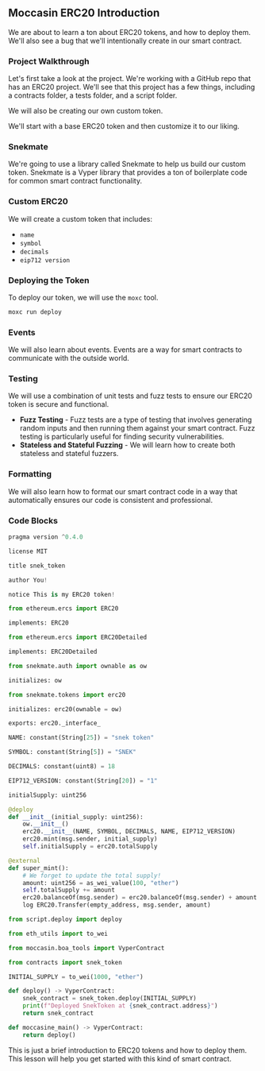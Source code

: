 ## Moccasin ERC20 Introduction

We are about to learn a ton about ERC20 tokens, and how to deploy them. We'll also see a bug that we'll intentionally create in our smart contract.

### Project Walkthrough

Let's first take a look at the project. We're working with a GitHub repo that has an ERC20 project. We'll see that this project has a few things, including a contracts folder, a tests folder, and a script folder.

We will also be creating our own custom token.

We'll start with a base ERC20 token and then customize it to our liking.

### Snekmate

We're going to use a library called Snekmate to help us build our custom token. Snekmate is a Vyper library that provides a ton of boilerplate code for common smart contract functionality.

### Custom ERC20

We will create a custom token that includes:

- `name`
- `symbol`
- `decimals`
- `eip712 version`

### Deploying the Token

To deploy our token, we will use the `moxc` tool.

```bash
moxc run deploy
```

### Events

We will also learn about events. Events are a way for smart contracts to communicate with the outside world.

### Testing

We will use a combination of unit tests and fuzz tests to ensure our ERC20 token is secure and functional.

- **Fuzz Testing** - Fuzz tests are a type of testing that involves generating random inputs and then running them against your smart contract. Fuzz testing is particularly useful for finding security vulnerabilities.
- **Stateless and Stateful Fuzzing** - We will learn how to create both stateless and stateful fuzzers.

### Formatting

We will also learn how to format our smart contract code in a way that automatically ensures our code is consistent and professional.

### Code Blocks

```python
pragma version ^0.4.0
```

```python
license MIT
```

```python
title snek_token
```

```python
author You!
```

```python
notice This is my ERC20 token!
```

```python
from ethereum.ercs import ERC20
```

```python
implements: ERC20
```

```python
from ethereum.ercs import ERC20Detailed
```

```python
implements: ERC20Detailed
```

```python
from snekmate.auth import ownable as ow
```

```python
initializes: ow
```

```python
from snekmate.tokens import erc20
```

```python
initializes: erc20(ownable = ow)
```

```python
exports: erc20._interface_
```

```python
NAME: constant(String[25]) = "snek token"
```

```python
SYMBOL: constant(String[5]) = "SNEK"
```

```python
DECIMALS: constant(uint8) = 18
```

```python
EIP712_VERSION: constant(String[20]) = "1"
```

```python
initialSupply: uint256
```

```python
@deploy
def __init__(initial_supply: uint256):
    ow.__init__()
    erc20.__init__(NAME, SYMBOL, DECIMALS, NAME, EIP712_VERSION)
    erc20.mint(msg.sender, initial_supply)
    self.initialSupply = erc20.totalSupply
```

```python
@external
def super_mint():
    # We forget to update the total supply!
    amount: uint256 = as_wei_value(100, "ether")
    self.totalSupply += amount
    erc20.balanceOf(msg.sender) = erc20.balanceOf(msg.sender) + amount
    log ERC20.Transfer(empty_address, msg.sender, amount)
```

```python
from script.deploy import deploy
```

```python
from eth_utils import to_wei
```

```python
from moccasin.boa_tools import VyperContract
```

```python
from contracts import snek_token
```

```python
INITIAL_SUPPLY = to_wei(1000, "ether")
```

```python
def deploy() -> VyperContract:
    snek_contract = snek_token.deploy(INITIAL_SUPPLY)
    print(f"Deployed SnekToken at {snek_contract.address}")
    return snek_contract
```

```python
def moccasine_main() -> VyperContract:
    return deploy()
```

This is just a brief introduction to ERC20 tokens and how to deploy them. This lesson will help you get started with this kind of smart contract.
